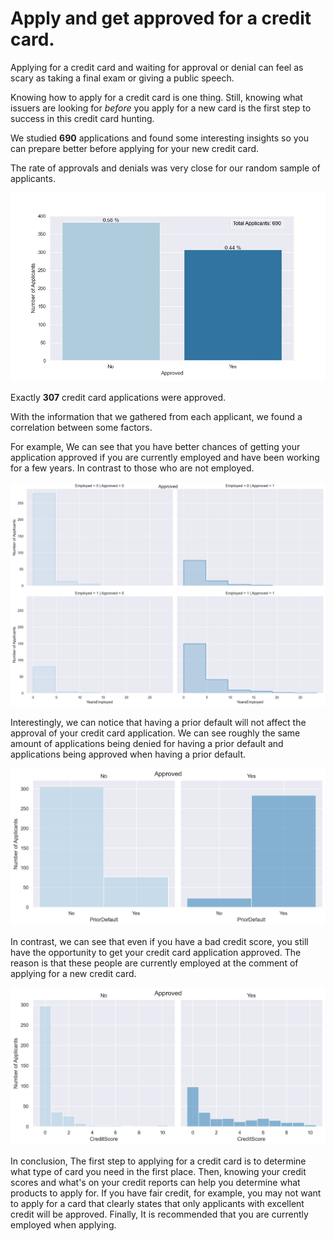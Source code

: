 # Apply and get approved for a credit card.
Applying for a credit card and waiting for approval or denial can feel as scary as taking a final exam or giving a public speech. 

Knowing how to apply for a credit card is one thing. Still, knowing what issuers are looking for _before_ you apply for a new card is the first step to success in this credit card hunting. 

We studied __690__ applications and found some interesting insights so you can prepare better before applying for your new credit card.


The rate of approvals and denials was very close for our random sample of applicants. 

![Approvals](./figures/approved.JPG)

Exactly __307__ credit card applications were approved.

With the information that we gathered from each applicant, we found a correlation between some factors.

For example, We can see that you have better chances of getting your application approved if you are currently employed and have been working for a few years. In contrast to those who are not employed.

![YearsEmployed](./figures/YearsEmployed.JPG)

Interestingly, we can notice that having a prior default will not affect the approval of your credit card application. We can see roughly the same amount of applications being denied for having a prior default and applications being approved when having a prior default.

!["PriorDefault"](./figures/PriorDefault.JPG)

In contrast, we can see that even if you have a bad credit score, you still have the opportunity to get your credit card application approved. The reason is that these people are currently employed at the comment of applying for a new credit card.

!["CreditScore"](./figures/CreditScore.JPG)

In conclusion, The first step to applying for a credit card is to determine what type of card you need in the first place. Then, knowing your credit scores and what's on your credit reports can help you determine what products to apply for. If you have fair credit, for example, you may not want to apply for a card that clearly states that only applicants with excellent credit will be approved. Finally, It is recommended that you are currently employed when applying. 